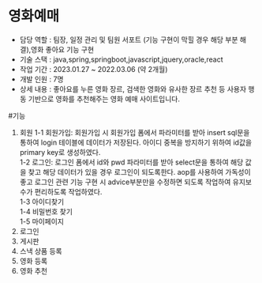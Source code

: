# 영화예매
- 담당 역할 : 팀장, 일정 관리 및 팀원 서포트 (기능 구현이 막힐 경우 해당 부분 해결),영화 좋아요 기능 구현
- 기술 스택 : java,spring,springboot,javascript,jquery,oracle,react
- 작업 기간 : 2023.01.27 ~ 2022.03.06 (약 2개월)
- 개발 인원 : 7명
- 상세 내용 : 좋아요를 누른 영화 장르, 검색한 영화와 유사한 장르 추천 등 사용자 행동 기반으로 영화를 추천해주는 영화 예매 사이트입니다.

#기능
1. 회원
   1-1 회원가입: 회원가입 시 회원가입 폼에서 파라미터를 받아 insert sql문을 통하여 login 테이블에 데이터가 저장된다. 아이디 중복을 방지하기 위하여 id값을 primary key로 생성하였다.   
   1-2 로그인: 로그인 폼에서 id와 pwd 파라미터를 받아 select문을 통하여 해당 값을 찾고 해당 데이터가 있을 경우 로그인이 되도록한다. aop를 사용하여 가독성이 좋고 로그인 관련 기능 구현 시 advice부분만을
   수정하면 되도록 작업하여 유지보수가 편리하도록 작업하였다.   
   1-3 아이디찾기   
   1-4 비밀번호 찾기   
   1-5 마이페이지   
3. 로그인
4. 게시판
5. 스낵 상품 등록
6. 영화 등록
7. 영화 추천
